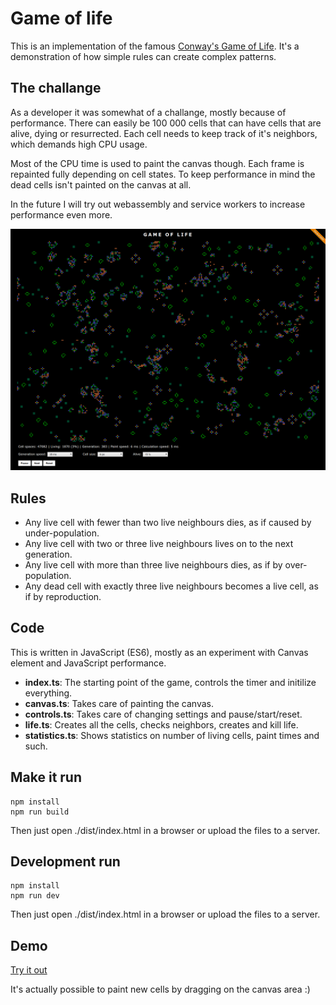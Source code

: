 # Game of life

This is an implementation of the famous [Conway's Game of Life](https://en.wikipedia.org/wiki/Conway%27s_Game_of_Life).
It's a demonstration of how simple rules can create complex patterns.

## The challange

As a developer it was somewhat of a challange, mostly because of performance.
There can easily be 100 000 cells that can have cells that are alive, dying or
resurrected. Each cell needs to keep track of it's neighbors, which demands
high CPU usage.

Most of the CPU time is used to paint the canvas though. Each frame is repainted
fully depending on cell states. To keep performance in mind the dead cells isn't
painted on the canvas at all.

In the future I will try out webassembly and service workers to increase performance
even more.

![Game of Life screenshot](game-of-life.png 'Game of Life screenshot')

## Rules

-   Any live cell with fewer than two live neighbours dies, as if caused by under-population.
-   Any live cell with two or three live neighbours lives on to the next generation.
-   Any live cell with more than three live neighbours dies, as if by over-population.
-   Any dead cell with exactly three live neighbours becomes a live cell, as if by reproduction.

## Code

This is written in JavaScript (ES6), mostly as an experiment with Canvas element and JavaScript performance.

-   **index.ts**: The starting point of the game, controls the timer and initilize everything.
-   **canvas.ts**: Takes care of painting the canvas.
-   **controls.ts**: Takes care of changing settings and pause/start/reset.
-   **life.ts**: Creates all the cells, checks neighbors, creates and kill life.
-   **statistics.ts**: Shows statistics on number of living cells, paint times and such.

## Make it run

```
npm install
npm run build
```

Then just open ./dist/index.html in a browser or upload the files to a server.

## Development run

```
npm install
npm run dev
```

Then just open ./dist/index.html in a browser or upload the files to a server.

## Demo

[Try it out](http://www.tonyg.se/projects/game-of-life/)

It's actually possible to paint new cells by dragging on the canvas area :)
